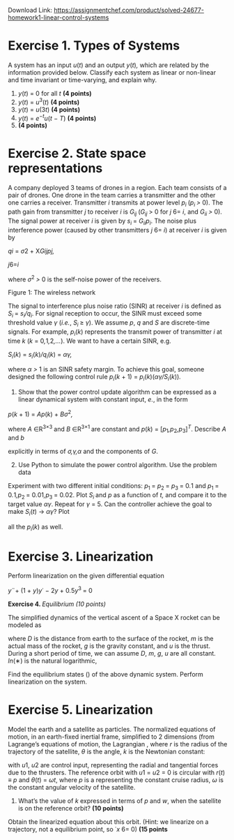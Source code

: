 Download Link: https://assignmentchef.com/product/solved-24677-homework1-linear-control-systems
<br>
<h1><strong>Exercise 1. </strong>Types of Systems</h1>

A system has an input <em>u</em>(<em>t</em>) and an output <em>y</em>(<em>t</em>)<em>, </em>which are related by the information provided below. Classify each system as linear or non-linear and time invariant or time-varying, and explain why.

<ol>

 <li><em>y</em>(<em>t</em>) = 0 for all <em>t </em><strong>(4 points)</strong></li>

 <li><em>y</em>(<em>t</em>) = <em>u</em><sup>3</sup>(<em>t</em>) <strong>(4 points)</strong></li>

 <li><em>y</em>(<em>t</em>) = <em>u</em>(3<em>t</em>) <strong>(4 points)</strong></li>

 <li><em>y</em>(<em>t</em>) = <em>e</em><sup>−<em>t</em></sup><em>u</em>(<em>t </em>− <em>T</em>) <strong>(4 points)</strong></li>

 <li><strong>(4 points)</strong></li>

</ol>

<h1><strong>Exercise 2. </strong>State space representations</h1>

A company deployed 3 teams of drones in a region. Each team consists of a pair of drones. One drone in the team carries a transmitter and the other one carries a receiver. Transmitter <em>i </em>transmits at power level <em>p<sub>i </sub></em>(<em>p<sub>i </sub>&gt; </em>0). The path gain from transmitter <em>j </em>to receiver <em>i </em>is <em>G<sub>ij </sub></em>(<em>G<sub>ij </sub></em>&gt; 0 for <em>j </em>6= <em>i</em>, and <em>G<sub>ii </sub>&gt; </em>0). The signal power at receiver <em>i </em>is given by <em>s<sub>i </sub></em>= <em>G<sub>ii</sub>p<sub>i</sub></em>. The noise plus interference power (caused by other transmitters <em>j </em>6= <em>i</em>) at receiver <em>i </em>is given by

<em>q</em><em>i </em>= <em>σ</em>2 + X<em>G</em><em>ijp</em><em>j,</em>

<em>j</em>6=<em>i</em>

where <em>σ</em><sup>2 </sup><em>&gt; </em>0 is the self-noise power of the receivers.

Figure 1: The wireless network

The signal to interference plus noise ratio (SINR) at receiver <em>i </em>is defined as <em>S<sub>i </sub></em>= <em>s<sub>i</sub>/q<sub>i</sub></em>. For signal reception to occur, the SINR must exceed some threshold value <em>γ </em>(<em>i.e.</em>, <em>S<sub>i </sub></em>≥ <em>γ</em>). We assume <em>p</em>, <em>q </em>and <em>S </em>are discrete-time signals. For example, <em>p<sub>i</sub></em>(<em>k</em>) represents the transmit power of transmitter <em>i </em>at time <em>k </em>(<em>k </em>= 0<em>,</em>1<em>,</em>2<em>,…</em>). We want to have a certain SINR, e.g.

<em>S<sub>i</sub></em>(<em>k</em>) = <em>s<sub>i</sub></em>(<em>k</em>)<em>/q<sub>i</sub></em>(<em>k</em>) = <em>αγ,</em>

where <em>α &gt; </em>1 is an SINR safety margin. To achieve this goal, someone designed the following control rule <em>p<sub>i</sub></em>(<em>k </em>+ 1) = <em>p<sub>i</sub></em>(<em>k</em>)(<em>αγ/S<sub>i</sub></em>(<em>k</em>))<em>.</em>

<ol>

 <li>Show that the power control update algorithm can be expressed as a linear dynamical system with constant input, <em>e.</em>, in the form</li>

</ol>

<em>p</em>(<em>k </em>+ 1) = <em>Ap</em>(<em>k</em>) + <em>Bσ</em><sup>2</sup><em>,</em>

where <em>A </em>∈R<sup>3×3 </sup>and <em>B </em>∈R<sup>3×1 </sup>are constant and <em>p</em>(<em>k</em>) = [<em>p</em><sub>1</sub><em>,p</em><sub>2</sub><em>,p</em><sub>3</sub>]<em><sup>T</sup></em>. Describe <em>A </em>and <em>b</em>

explicitly in terms of <em>σ,γ,α </em>and the components of <em>G</em>.

<ol start="2">

 <li>Use Python to simulate the power control algorithm. Use the problem data</li>

</ol>

Experiment with two different initial conditions: <em>p</em><sub>1 </sub>= <em>p</em><sub>2 </sub>= <em>p</em><sub>3 </sub>= 0<em>.</em>1 and <em>p</em><sub>1 </sub>= 0<em>.</em>1<em>,p</em><sub>2 </sub>= 0<em>.</em>01<em>,p</em><sub>3 </sub>= 0<em>.</em>02. Plot <em>S<sub>i </sub></em>and <em>p </em>as a function of <em>t, </em>and compare it to the target value <em>αγ</em>. Repeat for <em>γ </em>= 5. Can the controller achieve the goal to make <em>S<sub>i</sub></em>(<em>t</em>) → <em>αγ</em>? Plot

all the <em>p<sub>i</sub></em>(<em>k</em>) as well.

<h1><strong>Exercise 3. </strong>Linearization</h1>

Perform linearization on the given differential equation

<em>y</em>¨+ (1 + <em>y</em>)<em>y</em>˙ − 2<em>y </em>+ 0<em>.</em>5<em>y</em><sup>3 </sup>= 0

<strong>Exercise 4. </strong><em>Equilibrium </em><em>(10 points)</em>

The simplified dynamics of the vertical ascent of a Space X rocket can be modeled as

where <em>D </em>is the distance from earth to the surface of the rocket, <em>m </em>is the actual mass of the rocket, <em>g </em>is the gravity constant, and <em>u </em>is the thrust. During a short period of time, we can assume <em>D</em>, <em>m</em>, <em>g</em>, <em>u </em>are all constant. <em>ln</em>(∗) is the natural logarithmic,

Find the equilibrium states () of the above dynamic system. Perform linearization on the system.

<h1><strong>Exercise 5. </strong>Linearization</h1>

Model the earth and a satellite as particles. The normalized equations of motion, in an earth-fixed inertial frame, simplified to 2 dimensions (from Lagrange’s equations of motion, the Lagrangian , where <em>r </em>is the radius of the trajectory of the satellite, <em>θ </em>is the angle, <em>k </em>is the Newtonian constant:

with <em>u</em>1, <em>u</em>2 are control input, representing the radial and tangential forces due to the thrusters. The reference orbit with <em>u</em>1 = <em>u</em>2 = 0 is circular with <em>r</em>(<em>t</em>) ≡ <em>p </em>and <em>θ</em>(<em>t</em>) = <em>ωt</em>, where <em>p </em>is a representing the constant cruise radius, <em>ω </em>is the constant angular velocity of the satellite.

<ol>

 <li>What’s the value of <em>k </em>expressed in terms of <em>p </em>and <em>w</em>, when the satellite is on the reference orbit? <strong>(10 points)</strong></li>

</ol>

Obtain the linearized equation about this orbit. (Hint: we linearize on a trajectory, not a equilibrium point, so ˙<em>x </em>6= 0) <strong>(15 points</strong>